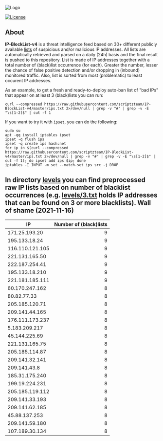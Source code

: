 ![Logo](https://i.imgur.com/PyKLAe7.png)

[![License](https://img.shields.io/badge/license-The_Unlicense-red.svg)](https://unlicense.org/)

About
----

**IP-BlockList-v4** is a threat intelligence feed based on 30+ different publicly available [lists](https://github.com/stamparm/maltrail) of suspicious and/or malicious IP addresses. All lists are automatically retrieved and parsed on a daily (24h) basis and the final result is pushed to this repository. List is made of IP addresses together with a total number of (black)list occurrence (for each). Greater the number, lesser the chance of false positive detection and/or dropping in (inbound) monitored traffic. Also, list is sorted from most (problematic) to least occurent IP addresses.

As an example, to get a fresh and ready-to-deploy auto-ban list of "bad IPs" that appear on at least 3 (black)lists you can run:

```
curl --compressed https://raw.githubusercontent.com/scriptzteam/IP-BlockList-v4/master/ips.txt 2>/dev/null | grep -v "#" | grep -v -E "\s[1-2]$" | cut -f 1
```

If you want to try it with `ipset`, you can do the following:

```
sudo su
apt -qq install iptables ipset
ipset -q flush ips
ipset -q create ips hash:net
for ip in $(curl --compressed https://raw.githubusercontent.com/scriptzteam/IP-BlockList-v4/master/ips.txt 2>/dev/null | grep -v "#" | grep -v -E "\s[1-2]$" | cut -f 1); do ipset add ips $ip; done
iptables -I INPUT -m set --match-set ips src -j DROP
```

In directory [levels](levels) you can find preprocessed raw IP lists based on number of blacklist occurrences (e.g. [levels/3.txt](levels/3.txt) holds IP addresses that can be found on 3 or more blacklists).
Wall of shame (2021-11-16)
----

|IP|Number of (black)lists|
|---|--:|
171.25.193.20|9
195.133.18.24|9
116.110.121.105|9
221.131.165.50|9
222.187.254.41|9
195.133.18.210|9
221.181.185.111|9
60.170.247.162|8
80.82.77.33|8
205.185.120.71|8
209.141.44.165|8
176.111.173.237|8
5.183.209.217|8
45.144.225.69|8
221.131.165.75|8
205.185.114.87|8
209.141.32.141|8
209.141.43.8|8
185.31.175.240|8
199.19.224.231|8
205.185.119.112|8
209.141.33.193|8
209.141.62.185|8
45.88.137.253|8
209.141.59.180|8
107.189.30.134|8
